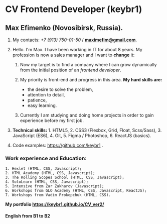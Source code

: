 # CV Frontend Developer (keybr1)

## Max Efimenko (Novosibirsk, Russia).

1.  My contacts: _+7 (913) 750-01-50_ / **maximefim@gmail.com**.

1.  Hello. I'm Max. I have been working in IT for about 8 years. My profession is now a sales manager and I want to **change** it:

    1. Now my target is to find a company where I can grow dynamically from the initial position of an _frontend developer_.

    1. My priority is front-end and progress in this area.
       **My hard skills are:**
       - the desire to solve the problem,
       - attention to detail,
       - patience,
       - easy learning.
    1. Currently I am studying and doing home projects in order to gain experience before my first job.

1.  **Technical skills:** 1. HTML5, 2. CSS3 (Flexbox, Grid, Float, Scss/Sass), 3. JavaScript (ES6), 4. Git, 5. Figma / Photoshop, 6. ReactJS (basics).

1.  Code examples: https://github.com/keybr1 .

### Work experience and Education:

    1. Hexlet (HTML, CSS, Javascript);
    2. HTML Academy (HTML, CSS, Javascript);
    3. The Rolling Scopes School (HTML, CSS, Javascript);
    4. SoloLearn (HTML, CSS, Javascript);
    5. Intensive from Zar Zakharov (Javascript);
    6. Workshops from GLO Academy (HTML, CSS, Javascript, ReactJS);
    7. Workshops from Vadim Prokopchuk (HTML, CSS).

**My portfolio https://keybr1.github.io/CV_ver2/**

#### English from B1 to B2
